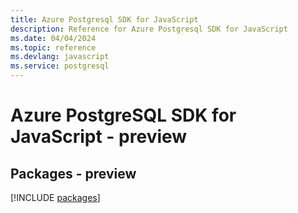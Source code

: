 ```yaml
---
title: Azure Postgresql SDK for JavaScript
description: Reference for Azure Postgresql SDK for JavaScript
ms.date: 04/04/2024
ms.topic: reference
ms.devlang: javascript
ms.service: postgresql
---
```

# Azure PostgreSQL SDK for JavaScript - preview
## Packages - preview
[!INCLUDE [packages](postgresql-index.md)]
